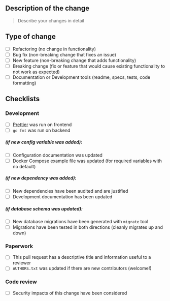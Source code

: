 ## Description of the change

> Describe your changes in detail

## Type of change

- [ ] Refactoring (no change in functionality)
- [ ] Bug fix (non-breaking change that fixes an issue)
- [ ] New feature (non-breaking change that adds functionality)
- [ ] Breaking change (fix or feature that would cause existing functionality to not work as expected)
- [ ] Documentation or Development tools (readme, specs, tests, code formatting)

## Checklists

### Development

- [ ] [Prettier](https://www.npmjs.com/package/prettier) was run on frontend
- [ ] `go fmt` was run on backend

##### (if new config variable was added):
- [ ] Configuration documentation was updated 
- [ ] Docker Compose example file was updated (for required variables with no default)

##### (if new dependency was added):
- [ ] New dependencies have been audited and are justified
- [ ] Development documentation has been updated

##### (if database schema was updated):
- [ ] New database migrations have been generated with `migrate` tool
- [ ] Migrations have been tested in both directions (cleanly migrates up and down)

### Paperwork

- [ ] This pull request has a descriptive title and information useful to a reviewer
- [ ] `AUTHORS.txt` was updated if there are new contributors (welcome!)

### Code review

- [ ] Security impacts of this change have been considered
